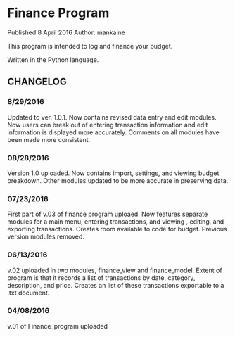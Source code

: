 # Finance Program
Published 8 April 2016
Author: mankaine

This program is intended to log and finance your budget.

Written in the Python language.

## CHANGELOG
### 8/29/2016
Updated to ver. 1.0.1. Now contains revised data entry and edit modules. Now users can break out of entering transaction information and edit information is displayed more accurately. Comments on all modules have been made more consistent. 

### 08/28/2016
Version 1.0 uploaded. Now contains import, settings, and viewing budget breakdown. Other modules updated to be more accurate in preserving data.

### 07/23/2016
First part of v.03 of finance program uploaed. Now features separate modules for a main menu, entering transactions, and viewing , editing, and exporting transactions. Creates room available to code for budget. Previous version modules removed.

### 06/13/2016
v.02 uploaded in two modules, finance_view and finance_model. Extent of program is that it records a list of transactions by date, category, description, and price. Creates an list of these transactions exportable to a .txt document.

### 04/08/2016
v.01 of Finance_program uploaded

